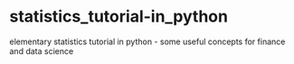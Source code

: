 # statistics_tutorial-in_python
elementary statistics tutorial in python - some useful concepts for finance and data science

